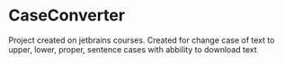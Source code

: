 # CaseConverter
Project created on jetbrains courses. Created for change case of text to upper, lower, proper, sentence cases with abbility to download text

